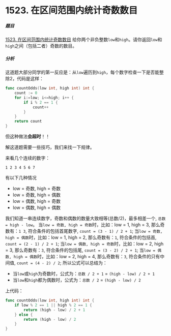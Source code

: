 # 1523. 在区间范围内统计奇数数目

##### 题目
[1523. 在区间范围内统计奇数数目](https://leetcode-cn.com/problems/count-odd-numbers-in-an-interval-range/)
给你两个非负整数`low`和`high`。请你返回`low`和`high`之间（包括二者）奇数的数目。

##### 分析
这道题大部分同学的第一反应是：从`low`遍历到`high`，每个数字检查一下是否能整除2，代码是这样：
```go
func countOdds(low int, high int) int {
    count := 0
    for i:=low; i<=high; i++ {
        if i % 2 == 1 {
            count++
        }
    }
    return count
}
```
但这种做法**会超时**！！

解这道题需要一些技巧，我们来找一下规律。

来看几个连续的数字：
```
1 2 3 4 5 6 7
```
有以下几种情况
- low = 奇数, high = 奇数
- low = 奇数, high = 偶数
- low = 偶数, high = 奇数
- low = 偶数, high = 偶数

我们知道一串连续数字，奇数和偶数的数量大致相等(总数/2)，最多相差一个, `总数 = high - low`。
当`low = 奇数, high = 奇数`时，比如：low = 1, high = 3, 那么奇数有：`1 3`, 符合条件的包括首尾数字, `count = (3 - 1) / 2 + 1`;
当`low = 奇数, high = 偶数`时，比如：low = 1, high = 2, 那么奇数有：`1`, 符合条件的包括首, `count = (2 - 1) / 2 + 1`;
当`low = 偶数, high = 奇数`时，比如：low = 2, high = 3, 那么奇数有：`3`, 符合条件的包括尾, `count = (3 - 2) / 2 + 1`;
当`low = 偶数, high = 偶数`时，比如：low = 2, high = 4, 那么奇数有：`3`, 符合条件的只有中间值, `count = (4 - 2) / 2`;
所以公式可以总结为：
- 当`low`或`high`为奇数时，公式为：`总数 / 2 + 1` = `(high - low) / 2 + 1`
- 当`low`和`high`都为偶数时，公式为：`总数 / 2` = `(high - low) / 2`

上代码：
```go
func countOdds(low int, high int) int {
    if low % 2 == 1 || high % 2 == 1 {
        return (high - low) / 2 + 1
    } else {
        return (high - low) / 2
    } 
}
```